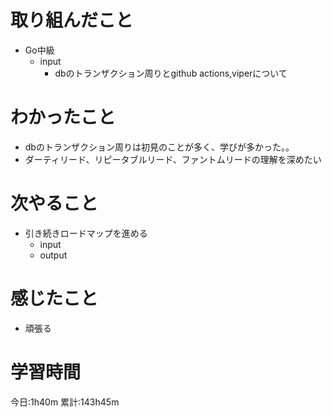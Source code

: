 # 取り組んだこと
  - Go中級
    - input
      - dbのトランザクション周りとgithub actions,viperについて

# わかったこと
  - dbのトランザクション周りは初見のことが多く、学びが多かった。。
  - ダーティリード、リピータブルリード、ファントムリードの理解を深めたい

# 次やること
  - 引き続きロードマップを進める
    - input
    - output

# 感じたこと
 - 頑張る

# 学習時間
今日:1h40m
累計:143h45m
